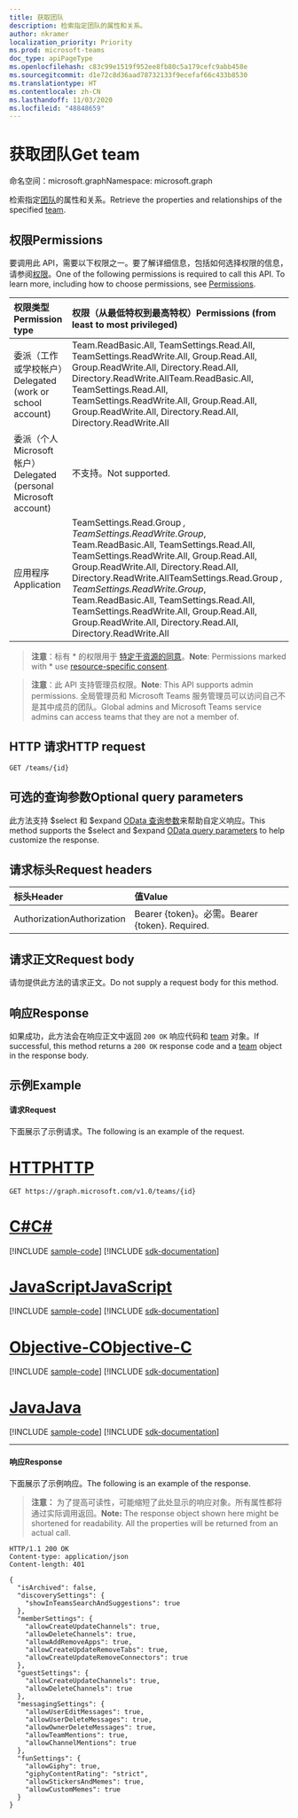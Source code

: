 ```yaml
---
title: 获取团队
description: 检索指定团队的属性和关系。
author: nkramer
localization_priority: Priority
ms.prod: microsoft-teams
doc_type: apiPageType
ms.openlocfilehash: c83c99e1519f952ee8fb80c5a179cefc9abb458e
ms.sourcegitcommit: d1e72c8d36aad78732133f9ecefaf66c433b8530
ms.translationtype: HT
ms.contentlocale: zh-CN
ms.lasthandoff: 11/03/2020
ms.locfileid: "48848659"
---
```

# <a name="get-team"></a><span data-ttu-id="851c7-103">获取团队</span><span class="sxs-lookup"><span data-stu-id="851c7-103">Get team</span></span>

<span data-ttu-id="851c7-104">命名空间：microsoft.graph</span><span class="sxs-lookup"><span data-stu-id="851c7-104">Namespace: microsoft.graph</span></span>



<span data-ttu-id="851c7-105">检索指定[团队](../resources/team.md)的属性和关系。</span><span class="sxs-lookup"><span data-stu-id="851c7-105">Retrieve the properties and relationships of the specified [team](../resources/team.md).</span></span>

## <a name="permissions"></a><span data-ttu-id="851c7-106">权限</span><span class="sxs-lookup"><span data-stu-id="851c7-106">Permissions</span></span>
<span data-ttu-id="851c7-p101">要调用此 API，需要以下权限之一。要了解详细信息，包括如何选择权限的信息，请参阅[权限](/graph/permissions-reference)。</span><span class="sxs-lookup"><span data-stu-id="851c7-p101">One of the following permissions is required to call this API. To learn more, including how to choose permissions, see [Permissions](/graph/permissions-reference).</span></span>

|<span data-ttu-id="851c7-109">权限类型</span><span class="sxs-lookup"><span data-stu-id="851c7-109">Permission type</span></span>      | <span data-ttu-id="851c7-110">权限（从最低特权到最高特权）</span><span class="sxs-lookup"><span data-stu-id="851c7-110">Permissions (from least to most privileged)</span></span>              |
|:--------------------|:---------------------------------------------------------|
|<span data-ttu-id="851c7-111">委派（工作或学校帐户）</span><span class="sxs-lookup"><span data-stu-id="851c7-111">Delegated (work or school account)</span></span> | <span data-ttu-id="851c7-112">Team.ReadBasic.All, TeamSettings.Read.All, TeamSettings.ReadWrite.All, Group.Read.All, Group.ReadWrite.All, Directory.Read.All, Directory.ReadWrite.All</span><span class="sxs-lookup"><span data-stu-id="851c7-112">Team.ReadBasic.All, TeamSettings.Read.All, TeamSettings.ReadWrite.All, Group.Read.All, Group.ReadWrite.All, Directory.Read.All, Directory.ReadWrite.All</span></span> |
|<span data-ttu-id="851c7-113">委派（个人 Microsoft 帐户）</span><span class="sxs-lookup"><span data-stu-id="851c7-113">Delegated (personal Microsoft account)</span></span> | <span data-ttu-id="851c7-114">不支持。</span><span class="sxs-lookup"><span data-stu-id="851c7-114">Not supported.</span></span>    |
|<span data-ttu-id="851c7-115">应用程序</span><span class="sxs-lookup"><span data-stu-id="851c7-115">Application</span></span> | <span data-ttu-id="851c7-116">TeamSettings.Read.Group *, TeamSettings.ReadWrite.Group*, Team.ReadBasic.All, TeamSettings.Read.All, TeamSettings.ReadWrite.All, Group.Read.All, Group.ReadWrite.All, Directory.Read.All, Directory.ReadWrite.All</span><span class="sxs-lookup"><span data-stu-id="851c7-116">TeamSettings.Read.Group *, TeamSettings.ReadWrite.Group*, Team.ReadBasic.All, TeamSettings.Read.All, TeamSettings.ReadWrite.All, Group.Read.All, Group.ReadWrite.All, Directory.Read.All, Directory.ReadWrite.All</span></span> |

> <span data-ttu-id="851c7-117">**注意**：标有 \* 的权限用于 [特定于资源的同意]( https://aka.ms/teams-rsc)。</span><span class="sxs-lookup"><span data-stu-id="851c7-117">**Note**: Permissions marked with \* use [resource-specific consent]( https://aka.ms/teams-rsc).</span></span>

> <span data-ttu-id="851c7-118">**注意**：此 API 支持管理员权限。</span><span class="sxs-lookup"><span data-stu-id="851c7-118">**Note**: This API supports admin permissions.</span></span> <span data-ttu-id="851c7-119">全局管理员和 Microsoft Teams 服务管理员可以访问自己不是其中成员的团队。</span><span class="sxs-lookup"><span data-stu-id="851c7-119">Global admins and Microsoft Teams service admins can access teams that they are not a member of.</span></span>

## <a name="http-request"></a><span data-ttu-id="851c7-120">HTTP 请求</span><span class="sxs-lookup"><span data-stu-id="851c7-120">HTTP request</span></span>

<!-- { "blockType": "ignored" } -->
```http
GET /teams/{id}
```

## <a name="optional-query-parameters"></a><span data-ttu-id="851c7-121">可选的查询参数</span><span class="sxs-lookup"><span data-stu-id="851c7-121">Optional query parameters</span></span>
<span data-ttu-id="851c7-122">此方法支持 $select 和 $expand [OData 查询参数](/graph/query-parameters)来帮助自定义响应。</span><span class="sxs-lookup"><span data-stu-id="851c7-122">This method supports the $select and $expand [OData query parameters](/graph/query-parameters) to help customize the response.</span></span>

## <a name="request-headers"></a><span data-ttu-id="851c7-123">请求标头</span><span class="sxs-lookup"><span data-stu-id="851c7-123">Request headers</span></span>
| <span data-ttu-id="851c7-124">标头</span><span class="sxs-lookup"><span data-stu-id="851c7-124">Header</span></span>       | <span data-ttu-id="851c7-125">值</span><span class="sxs-lookup"><span data-stu-id="851c7-125">Value</span></span> |
|:---------------|:--------|
| <span data-ttu-id="851c7-126">Authorization</span><span class="sxs-lookup"><span data-stu-id="851c7-126">Authorization</span></span>  | <span data-ttu-id="851c7-p103">Bearer {token}。必需。</span><span class="sxs-lookup"><span data-stu-id="851c7-p103">Bearer {token}. Required.</span></span>  |

## <a name="request-body"></a><span data-ttu-id="851c7-129">请求正文</span><span class="sxs-lookup"><span data-stu-id="851c7-129">Request body</span></span>
<span data-ttu-id="851c7-130">请勿提供此方法的请求正文。</span><span class="sxs-lookup"><span data-stu-id="851c7-130">Do not supply a request body for this method.</span></span>

## <a name="response"></a><span data-ttu-id="851c7-131">响应</span><span class="sxs-lookup"><span data-stu-id="851c7-131">Response</span></span>

<span data-ttu-id="851c7-132">如果成功，此方法会在响应正文中返回 `200 OK` 响应代码和 [team](../resources/team.md) 对象。</span><span class="sxs-lookup"><span data-stu-id="851c7-132">If successful, this method returns a `200 OK` response code and a [team](../resources/team.md) object in the response body.</span></span>
## <a name="example"></a><span data-ttu-id="851c7-133">示例</span><span class="sxs-lookup"><span data-stu-id="851c7-133">Example</span></span>
#### <a name="request"></a><span data-ttu-id="851c7-134">请求</span><span class="sxs-lookup"><span data-stu-id="851c7-134">Request</span></span>
<span data-ttu-id="851c7-135">下面展示了示例请求。</span><span class="sxs-lookup"><span data-stu-id="851c7-135">The following is an example of the request.</span></span>

# <a name="http"></a>[<span data-ttu-id="851c7-136">HTTP</span><span class="sxs-lookup"><span data-stu-id="851c7-136">HTTP</span></span>](#tab/http)
<!-- {
  "blockType": "request",
  "name": "get_team"
}-->
```msgraph-interactive
GET https://graph.microsoft.com/v1.0/teams/{id}
```
# <a name="c"></a>[<span data-ttu-id="851c7-137">C#</span><span class="sxs-lookup"><span data-stu-id="851c7-137">C#</span></span>](#tab/csharp)
[!INCLUDE [sample-code](../includes/snippets/csharp/get-team-csharp-snippets.md)]
[!INCLUDE [sdk-documentation](../includes/snippets/snippets-sdk-documentation-link.md)]

# <a name="javascript"></a>[<span data-ttu-id="851c7-138">JavaScript</span><span class="sxs-lookup"><span data-stu-id="851c7-138">JavaScript</span></span>](#tab/javascript)
[!INCLUDE [sample-code](../includes/snippets/javascript/get-team-javascript-snippets.md)]
[!INCLUDE [sdk-documentation](../includes/snippets/snippets-sdk-documentation-link.md)]

# <a name="objective-c"></a>[<span data-ttu-id="851c7-139">Objective-C</span><span class="sxs-lookup"><span data-stu-id="851c7-139">Objective-C</span></span>](#tab/objc)
[!INCLUDE [sample-code](../includes/snippets/objc/get-team-objc-snippets.md)]
[!INCLUDE [sdk-documentation](../includes/snippets/snippets-sdk-documentation-link.md)]

# <a name="java"></a>[<span data-ttu-id="851c7-140">Java</span><span class="sxs-lookup"><span data-stu-id="851c7-140">Java</span></span>](#tab/java)
[!INCLUDE [sample-code](../includes/snippets/java/get-team-java-snippets.md)]
[!INCLUDE [sdk-documentation](../includes/snippets/snippets-sdk-documentation-link.md)]

---

#### <a name="response"></a><span data-ttu-id="851c7-141">响应</span><span class="sxs-lookup"><span data-stu-id="851c7-141">Response</span></span>
<span data-ttu-id="851c7-142">下面展示了示例响应。</span><span class="sxs-lookup"><span data-stu-id="851c7-142">The following is an example of the response.</span></span> 

><span data-ttu-id="851c7-p104">**注意：** 为了提高可读性，可能缩短了此处显示的响应对象。所有属性都将通过实际调用返回。</span><span class="sxs-lookup"><span data-stu-id="851c7-p104">**Note:** The response object shown here might be shortened for readability. All the properties will be returned from an actual call.</span></span>
<!-- {
  "blockType": "response",
  "truncated": true,
  "@odata.type": "microsoft.graph.team"
} -->
```http
HTTP/1.1 200 OK
Content-type: application/json
Content-length: 401

{
  "isArchived": false,
  "discoverySettings": {
    "showInTeamsSearchAndSuggestions": true
  },
  "memberSettings": {
    "allowCreateUpdateChannels": true,
    "allowDeleteChannels": true,
    "allowAddRemoveApps": true,
    "allowCreateUpdateRemoveTabs": true,
    "allowCreateUpdateRemoveConnectors": true
  },
  "guestSettings": {
    "allowCreateUpdateChannels": true,
    "allowDeleteChannels": true
  },
  "messagingSettings": {
    "allowUserEditMessages": true,
    "allowUserDeleteMessages": true,
    "allowOwnerDeleteMessages": true,
    "allowTeamMentions": true,
    "allowChannelMentions": true
  },
  "funSettings": {
    "allowGiphy": true,
    "giphyContentRating": "strict",
    "allowStickersAndMemes": true,
    "allowCustomMemes": true
  }
}
```

<!-- uuid: 8fcb5dbc-d5aa-4681-8e31-b001d5168d79
2015-10-25 14:57:30 UTC -->
<!-- {
  "type": "#page.annotation",
  "description": "Get team",
  "keywords": "",
  "section": "documentation",
  "tocPath": ""
}-->

